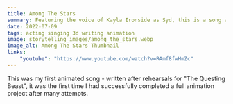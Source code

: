 ```yaml
---
title: Among The Stars
summary: Featuring the voice of Kayla Ironside as Syd, this is a song about taking the next big step.
date: 2022-07-09
tags: acting singing 3d writing animation
image: storytelling_images/among_the_stars.webp
image_alt: Among The Stars Thumbnail
links:
    "youtube": "https://www.youtube.com/watch?v=RAmf8fwHmZc"
---
```


This was my first animated song - written after rehearsals for "The Questing Beast", it was the first time I had successfully completed a full animation project after many attempts.

